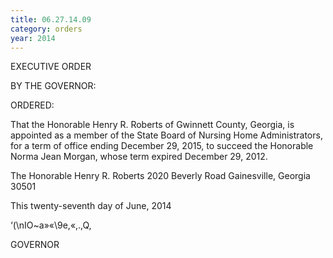 ```yaml
---
title: 06.27.14.09
category: orders
year: 2014
---
```

 

EXECUTIVE ORDER

BY THE GOVERNOR:

ORDERED:

That the Honorable Henry R. Roberts of Gwinnett County,
Georgia, is appointed as a member of the State Board of Nursing
Home Administrators, for a term of office ending December 29,
2015, to succeed the Honorable Norma Jean Morgan, whose term
expired December 29, 2012.

The Honorable Henry R. Roberts
2020 Beverly Road
Gainesville, Georgia 30501

This twenty-seventh day of June, 2014

‘(\nIO~a»«\9e,«,.,Q,

GOVERNOR

